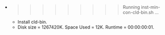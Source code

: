* >>>>>>>>> Running inst-min-con-cld-bin.sh ...
  * Install cld-bin.
  * Disk size = 1267420K. Space Used = 12K. Runtime = 00:00:00:01.
